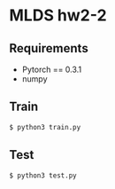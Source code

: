 # MLDS hw2-2

## Requirements
* Pytorch == 0.3.1
* numpy

## Train
```bash
$ python3 train.py 
```

## Test
```bash
$ python3 test.py 
```
